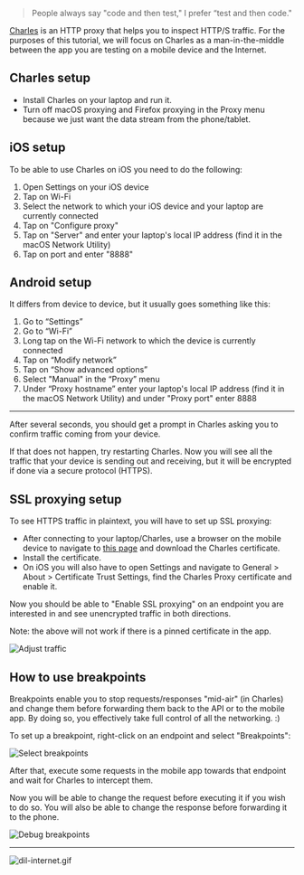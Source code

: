 > People always say "code and then test," I prefer “test and then code."

[Charles](https://www.charlesproxy.com/) is an HTTP proxy that helps you to inspect HTTP/S traffic. For the purposes of this tutorial, we will focus on Charles as a man-in-the-middle between the app you are testing on a mobile device and the Internet. 

## Charles setup

- Install Charles on your laptop and run it.
- Turn off macOS proxying and Firefox proxying in the Proxy menu because we just want the data stream from the phone/tablet.

## iOS setup

To be able to use Charles on iOS you need to do the following: 

1. Open Settings on your iOS device
1. Tap on Wi-Fi
1. Select the network to which your iOS device and your laptop are currently connected
1. Tap on "Configure proxy"
1. Tap on "Server" and enter your laptop's local IP address (find it in the macOS Network Utility)
1. Tap on port and enter "8888"

## Android setup

It differs from device to device, but it usually goes something like this: 

1. Go to “Settings”
1. Go to “Wi-Fi”
1. Long tap on the Wi-Fi network to which the device is currently connected
1. Tap on “Modify network”
1. Tap on “Show advanced options”
1. Select "Manual" in the “Proxy” menu
1. Under “Proxy hostname” enter your laptop's local IP address (find it in the macOS Network Utility) and under "Proxy port" enter 8888

---

After several seconds, you should get a prompt in Charles asking you to confirm traffic coming from your device. 

If that does not happen, try restarting Charles. Now you will see all the traffic that your device is sending out and receiving, but it will be encrypted if done via a secure protocol (HTTPS).

## SSL proxying setup

To see HTTPS traffic in plaintext, you will have to set up SSL proxying:

- After connecting to your laptop/Charles, use a browser on the mobile device to navigate to [this page](https://chls.pro/ssl) and download the Charles certificate.
- Install the certificate. 
- On iOS you will also have to open Settings and navigate to General > About > Certificate Trust Settings, find the Charles Proxy certificate and enable it.

Now you should be able to "Enable SSL proxying" on an endpoint you are interested in and see unencrypted traffic in both directions.

Note: the above will not work if there is a pinned certificate in the app.

![Adjust traffic](/img/charles-focus-and-enable-ssl.png)

## How to use breakpoints

Breakpoints enable you to stop requests/responses "mid-air" (in Charles) and change them before forwarding them back to the API or to the mobile app.
By doing so, you effectively take full control of all the networking. :)

To set up a breakpoint, right-click on an endpoint and select "Breakpoints":

![Select breakpoints](/img/charles-breakpoints-select.png)

After that, execute some requests in the mobile app towards that endpoint and wait for Charles to intercept them. 

Now you will be able to change the request before executing it if you wish to do so. You will also be able to change the response before forwarding it to the phone.

![Debug breakpoints](/img/charles-breakpoints-debug.png)

---

![dil-internet.gif](/img/dil-internet.gif)
